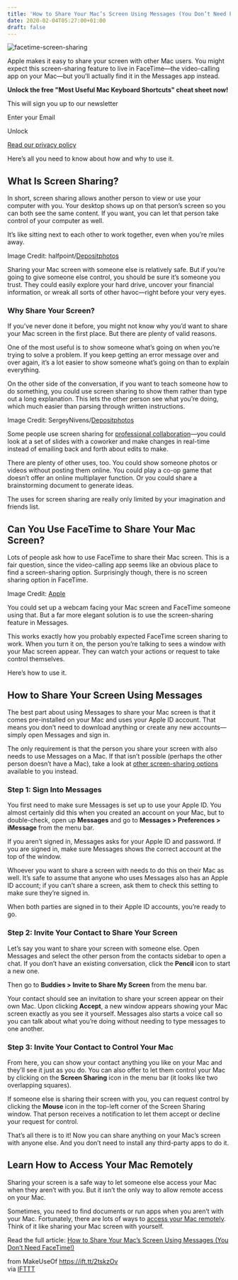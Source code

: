 ```yaml
---
title: 'How to Share Your Mac’s Screen Using Messages (You Don’t Need FaceTime!)'
date: 2020-02-04T05:27:00+01:00
draft: false
---
```


![facetime-screen-sharing](https://static.makeuseof.com/wp-content/uploads/2015/10/facetime-screen-sharing.jpg)

Apple makes it easy to share your screen with other Mac users. You might expect this screen-sharing feature to live in FaceTime—the video-calling app on your Mac—but you’ll actually find it in the Messages app instead.

**Unlock the free "Most Useful Mac Keyboard Shortcuts" cheat sheet now!**

This will sign you up to our newsletter

Enter your Email

Unlock

[Read our privacy policy](//www.makeuseof.com/legal/)

Here’s all you need to know about how and why to use it.

What Is Screen Sharing?
-----------------------

In short, screen sharing allows another person to view or use your computer with you. Your desktop shows up on that person’s screen so you can both see the same content. If you want, you can let that person take control of your computer as well.

It’s like sitting next to each other to work together, even when you’re miles away.

Image Credit: halfpoint/[Depositphotos](https://depositphotos.com/75408951/stock-photo-two-women-in-cafe.html)

Sharing your Mac screen with someone else is relatively safe. But if you’re going to give someone else control, you should be sure it’s someone you trust. They could easily explore your hard drive, uncover your financial information, or wreak all sorts of other havoc—right before your very eyes.

### Why Share Your Screen?

If you’ve never done it before, you might not know why you’d want to share your Mac screen in the first place. But there are plenty of valid reasons.

One of the most useful is to show someone what’s going on when you’re trying to solve a problem. If you keep getting an error message over and over again, it’s a lot easier to show someone what’s going on than to explain everything.

On the other side of the conversation, if you want to teach someone how to do something, you could use screen sharing to show them rather than type out a long explanation. This lets the other person see what you’re doing, which much easier than parsing through written instructions.

Image Credit: SergeyNivens/[Depositphotos](https://depositphotos.com/66194053/stock-photo-sharing-views-and-opinions.html)

Some people use screen sharing for [professional collaboration](//www.makeuseof.com/tag/6-free-online-meeting-tools-collaborate-team/)—you could look at a set of slides with a coworker and make changes in real-time instead of emailing back and forth about edits to make.

There are plenty of other uses, too. You could show someone photos or videos without posting them online. You could play a co-op game that doesn’t offer an online multiplayer function. Or you could share a brainstorming document to generate ideas.

The uses for screen sharing are really only limited by your imagination and friends list.

Can You Use FaceTime to Share Your Mac Screen?
----------------------------------------------

Lots of people ask how to use FaceTime to share their Mac screen. This is a fair question, since the video-calling app seems like an obvious place to find a screen-sharing option. Surprisingly though, there is no screen sharing option in FaceTime.

Image Credit: [Apple](https://support.apple.com/en-us/guide/facetime/welcome/mac)

You could set up a webcam facing your Mac screen and FaceTime someone using that. But a far more elegant solution is to use the screen-sharing feature in Messages.

This works exactly how you probably expected FaceTime screen sharing to work. When you turn it on, the person you’re talking to sees a window with your Mac screen appear. They can watch your actions or request to take control themselves.

Here’s how to use it.

How to Share Your Screen Using Messages
---------------------------------------

The best part about using Messages to share your Mac screen is that it comes pre-installed on your Mac and uses your Apple ID account. That means you don’t need to download anything or create any new accounts—simply open Messages and sign in.

The only requirement is that the person you share your screen with also needs to use Messages on a Mac. If that isn’t possible (perhaps the other person doesn’t have a Mac), take a look at [other screen-sharing options](//www.makeuseof.com/tag/7-easy-screen-sharing-and-remote-access-tools-all-free) available to you instead.

### Step 1: Sign Into Messages

You first need to make sure Messages is set up to use your Apple ID. You almost certainly did this when you created an account on your Mac, but to double-check, open up **Messages** and go to **Messages > Preferences > iMessage** from the menu bar.

If you aren’t signed in, Messages asks for your Apple ID and password. If you are signed in, make sure Messages shows the correct account at the top of the window.

Whoever you want to share a screen with needs to do this on their Mac as well. It’s safe to assume that anyone who uses Messages also has an Apple ID account; if you can’t share a screen, ask them to check this setting to make sure they’re signed in.

When both parties are signed in to their Apple ID accounts, you’re ready to go.

### Step 2: Invite Your Contact to Share Your Screen

Let’s say you want to share your screen with someone else. Open Messages and select the other person from the contacts sidebar to open a chat. If you don’t have an existing conversation, click the **Pencil** icon to start a new one.

Then go to **Buddies > Invite to Share My Screen** from the menu bar.

Your contact should see an invitation to share your screen appear on their own Mac. Upon clicking **Accept**, a new window appears showing your Mac screen exactly as you see it yourself. Messages also starts a voice call so you can talk about what you’re doing without needing to type messages to one another.

### Step 3: Invite Your Contact to Control Your Mac

From here, you can show your contact anything you like on your Mac and they’ll see it just as you do. You can also offer to let them control your Mac by clicking on the **Screen Sharing** icon in the menu bar (it looks like two overlapping squares).

If someone else is sharing their screen with you, you can request control by clicking the **Mouse** icon in the top-left corner of the Screen Sharing window. That person receives a notification to let them accept or decline your request for control.

That’s all there is to it! Now you can share anything on your Mac’s screen with anyone else. And you don’t need to install any third-party apps to do it.

Learn How to Access Your Mac Remotely
-------------------------------------

Sharing your screen is a safe way to let someone else access your Mac when they aren’t with you. But it isn’t the only way to allow remote access on your Mac.

Sometimes, you need to find documents or run apps when you aren’t with your Mac. Fortunately, there are lots of ways to [access your Mac remotely](//www.makeuseof.com/tag/remote-access-mac/). Think of it like sharing your Mac screen with yourself.

Read the full article: [How to Share Your Mac’s Screen Using Messages (You Don’t Need FaceTime!)](https://www.makeuseof.com/tag/share-macs-screen-facetime-might-want/)

  
  
from MakeUseOf https://ift.tt/2tskzOv  
via [IFTTT](https://ifttt.com/?ref=da&site=blogger)